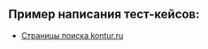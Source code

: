 
## Пример написания тест-кейсов:

- [Страницы поиска kontur.ru](https://docs.google.com/spreadsheets/d/1hp3IsZ4Gmud8_Zm391QAvcNhduSF1lFdRCONIHZVGhk/edit?usp=sharing)
